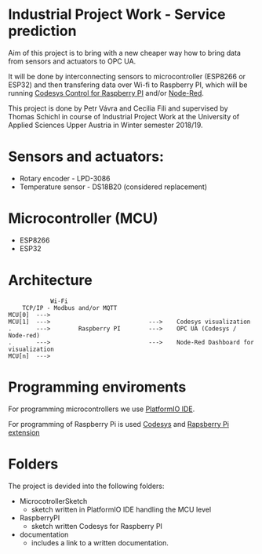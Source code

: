 # Industrial Project Work - Service prediction

Aim of this project is to bring with a new cheaper way how to bring data from sensors and actuators to OPC UA. 

It will be done by interconnecting sensors to microcontroller (ESP8266 or ESP32) and then transfering data over Wi-fi to Raspberry PI, which will be running [Codesys Control for Raspberry PI](https://store.codesys.com/codesys-control-for-raspberry-pi-sl.html) and/or  [Node-Red](https://nodered.org). 

This project is done by Petr Vávra and Cecilia Fili and supervised by Thomas Schichl in course of Industrial Project Work at the University of Applied Sciences Upper Austria in Winter semester 2018/19.

# Sensors and actuators:

* Rotary encoder - LPD-3086
* Temperature sensor - DS18B20 (considered replacement)

# Microcontroller (MCU)

* ESP8266
* ESP32

# Architecture
```
            Wi-Fi
    TCP/IP - Modbus and/or MQTT
MCU[0]  --->                            
MCU[1]  --->                            --->    Codesys visualization    
.       --->        Raspberry PI        --->    OPC UA (Codesys / Node-red)
.       --->                            --->    Node-Red Dashboard for visualization
MCU[n]  --->
```

# Programming enviroments

For programming microcontrollers we use [PlatformIO IDE](https://platformio.org/platformio-ide).

For programming of Raspberry Pi is used [Codesys](https://store.codesys.com/codesys.html?___store=en) and [Rapsberry Pi extension](https://store.codesys.com/codesys-control-for-raspberry-pi-sl.html)


# Folders

The project is devided into the following folders:

* MicrocotrollerSketch
    * sketch written in PlatformIO IDE handling the MCU level
* RaspberryPI
    * sketch written Codesys for Raspberry PI
* documentation
    * includes a link to a written documentation.
